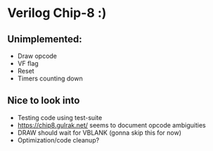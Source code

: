 # Verilog Chip-8 :)
## Unimplemented:
- Draw opcode
- VF flag
- Reset
- Timers counting down

## Nice to look into
- Testing code using test-suite
- https://chip8.gulrak.net/ seems to document opcode ambiguities
- DRAW should wait for VBLANK (gonna skip this for now)
- Optimization/code cleanup?
